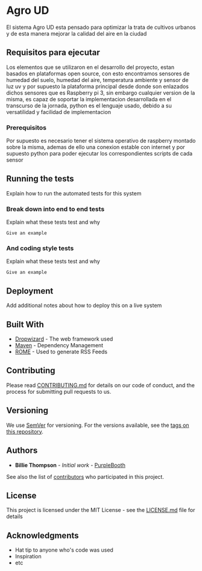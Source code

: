 # Agro UD

El sistema Agro UD esta pensado para optimizar la trata de cultivos urbanos y de esta manera mejorar la calidad del aire en la ciudad 

## Requisitos para ejecutar

Los elementos que se utilizaron en el desarrollo del proyecto, estan basados en plataformas open source, con esto encontramos sensores de humedad del suelo, humedad del aire, temperatura ambiente y sensor de luz uv y por supuesto la plataforma principal desde donde son enlazados dichos sensores que es Raspberry pi 3, sin embargo cualquier version de la misma, es capaz de soportar la implementacion desarrollada en el transcurso de la jornada, python es el lenguaje usado, debido a su versatilidad y facilidad de implementacion

### Prerequisitos

Por supuesto es necesario tener el sistema operativo de raspberry montado sobre la misma, ademas de ello una conexion estable con internet y por supuesto python para poder ejecutar los correspondientes scripts de cada sensor


## Running the tests

Explain how to run the automated tests for this system

### Break down into end to end tests

Explain what these tests test and why

```
Give an example
```

### And coding style tests

Explain what these tests test and why

```
Give an example
```

## Deployment

Add additional notes about how to deploy this on a live system

## Built With

* [Dropwizard](http://www.dropwizard.io/1.0.2/docs/) - The web framework used
* [Maven](https://maven.apache.org/) - Dependency Management
* [ROME](https://rometools.github.io/rome/) - Used to generate RSS Feeds

## Contributing

Please read [CONTRIBUTING.md](https://gist.github.com/PurpleBooth/b24679402957c63ec426) for details on our code of conduct, and the process for submitting pull requests to us.

## Versioning

We use [SemVer](http://semver.org/) for versioning. For the versions available, see the [tags on this repository](https://github.com/your/project/tags). 

## Authors

* **Billie Thompson** - *Initial work* - [PurpleBooth](https://github.com/PurpleBooth)

See also the list of [contributors](https://github.com/your/project/contributors) who participated in this project.

## License

This project is licensed under the MIT License - see the [LICENSE.md](LICENSE.md) file for details

## Acknowledgments

* Hat tip to anyone who's code was used
* Inspiration
* etc

